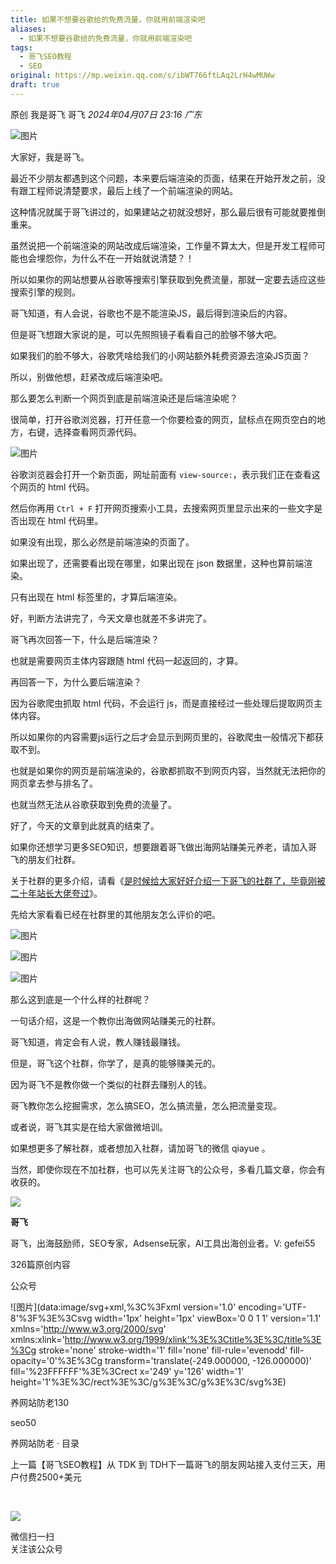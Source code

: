 ```yaml
---
title: 如果不想要谷歌给的免费流量，你就用前端渲染吧
aliases:
  - 如果不想要谷歌给的免费流量，你就用前端渲染吧
tags:
  - 哥飞SEO教程
  - SEO
original: https://mp.weixin.qq.com/s/ibWT766ftLAq2LrH4wMUWw
draft: true
---
```

原创 我是哥飞 哥飞 _2024年04月07日 23:16_ _广东_

![图片](https://mmbiz.qpic.cn/sz_mmbiz_jpg/LBrX00GQeicvnbd7dnZUiaqnxhTlzdMzuWNlwOnnreD5nDvkFOhlBFYmP97Gl4TZwxJarTjL7DZWSxh1jzOcg8KQ/640?wx_fmt=jpeg&from=appmsg&tp=webp&wxfrom=5&wx_lazy=1&wx_co=1)

大家好，我是哥飞。

最近不少朋友都遇到这个问题，本来要后端渲染的页面，结果在开始开发之前，没有跟工程师说清楚要求，最后上线了一个前端渲染的网站。

这种情况就属于哥飞讲过的，如果建站之初就没想好，那么最后很有可能就要推倒重来。

虽然说把一个前端渲染的网站改成后端渲染，工作量不算太大，但是开发工程师可能也会埋怨你，为什么不在一开始就说清楚？！

所以如果你的网站想要从谷歌等搜索引擎获取到免费流量，那就一定要去适应这些搜索引擎的规则。  

哥飞知道，有人会说，谷歌也不是不能渲染JS，最后得到渲染后的内容。

但是哥飞想跟大家说的是，可以先照照镜子看看自己的脸够不够大吧。

如果我们的脸不够大，谷歌凭啥给我们的小网站额外耗费资源去渲染JS页面？

所以，别做他想，赶紧改成后端渲染吧。  

那么要怎么判断一个网页到底是前端渲染还是后端渲染呢？  

很简单，打开谷歌浏览器，打开任意一个你要检查的网页，鼠标点在网页空白的地方，右键，选择查看网页源代码。  

![图片](https://mmbiz.qpic.cn/sz_mmbiz_png/LBrX00GQeicvnbd7dnZUiaqnxhTlzdMzuW0lC7EjhZ33rzl8ho4ibuzjzDWOF1HVibaGvoIkcrbjFFfTp6ZKRZia6HA/640?wx_fmt=png&from=appmsg&tp=webp&wxfrom=5&wx_lazy=1&wx_co=1)

谷歌浏览器会打开一个新页面，网址前面有 `view-source:`，表示我们正在查看这个网页的 html 代码。  

然后你再用 `Ctrl + F` 打开网页搜索小工具，去搜索网页里显示出来的一些文字是否出现在 html 代码里。  

如果没有出现，那么必然是前端渲染的页面了。

如果出现了，还需要看出现在哪里，如果出现在 json 数据里，这种也算前端渲染。

只有出现在 html 标签里的，才算后端渲染。

好，判断方法讲完了，今天文章也就差不多讲完了。

哥飞再次回答一下，什么是后端渲染？

也就是需要网页主体内容跟随 html 代码一起返回的，才算。

再回答一下，为什么要后端渲染？

因为谷歌爬虫抓取 html 代码，不会运行 js，而是直接经过一些处理后提取网页主体内容。

所以如果你的内容需要js运行之后才会显示到网页里的，谷歌爬虫一般情况下都获取不到。  

也就是如果你的网页是前端渲染的，谷歌都抓取不到网页内容，当然就无法把你的网页拿去参与排名了。  

也就当然无法从谷歌获取到免费的流量了。  

好了，今天的文章到此就真的结束了。  

如果你还想学习更多SEO知识，想要跟着哥飞做出海网站赚美元养老，请加入哥飞的朋友们社群。

关于社群的更多介绍，请看《[是时候给大家好好介绍一下哥飞的社群了，毕竟刚被二十年站长大佬夸过](http://mp.weixin.qq.com/s?__biz=MjM5OTIzMzYyMA==&mid=2650082450&idx=1&sn=b33f52d905edd76782d85eb06163f312&chksm=bf3f3da98848b4bf8214219c775293b397bdda48f14975f88e55a5bbe7efa75e4b11d93010a5&scene=21#wechat_redirect)》。  

  

先给大家看看已经在社群里的其他朋友怎么评价的吧。

  

![图片](https://mmbiz.qpic.cn/sz_mmbiz_jpg/LBrX00GQeictfJNjePhchkZYLuBwKPcJl2yZPhaRV7VWHg1Fe9tIs05v9QTFBq1oCZjVn9qB08LszWxrFibHHeMQ/640?wx_fmt=other&wxfrom=5&wx_lazy=1&wx_co=1&tp=webp)

![图片](https://mmbiz.qpic.cn/sz_mmbiz_jpg/LBrX00GQeicsc3DNibdfcSLWyEGZBZSXSUbPuaibAobt9LPMO3wygibBF21OuH0mCYZU6Hn3qgz5Zvxml98F9dKnrQ/640?wx_fmt=other&wxfrom=5&wx_lazy=1&wx_co=1&tp=webp)

  

![图片](https://mmbiz.qpic.cn/sz_mmbiz_jpg/LBrX00GQeicu0ohJ2AspibworASbayGLjNicts7f15fE789SLz4EI2yZgzHicU6KCsqDNVgkpOwdulS8sGWaSXSRVg/640?wx_fmt=other&wxfrom=5&wx_lazy=1&wx_co=1&tp=webp)

那么这到底是一个什么样的社群呢？  

  

一句话介绍，这是一个教你出海做网站赚美元的社群。  

  

哥飞知道，肯定会有人说，教人赚钱最赚钱。  

  

但是，哥飞这个社群，你学了，是真的能够赚美元的。

  

因为哥飞不是教你做一个类似的社群去赚别人的钱。  

  

哥飞教你怎么挖掘需求，怎么搞SEO，怎么搞流量，怎么把流量变现。

  

或者说，哥飞其实是在给大家做微培训。

  

如果想更多了解社群，或者想加入社群，请加哥飞的微信 qiayue 。  

  

当然，即使你现在不加社群，也可以先关注哥飞的公众号，多看几篇文章，你会有收获的。  

  

![](http://mmbiz.qpic.cn/mmbiz_png/LBrX00GQeicsQIcEZg1UMapobh9KDpNHpFI7CNXVq0Z4zQD6zVia7KGl8iacciaFNPCa3Cic1TKp4h7tYY9doIQ3eRg/300?wx_fmt=png&wxfrom=19)

**哥飞**

哥飞，出海鼓励师，SEO专家，Adsense玩家，AI工具出海创业者。V: gefei55

326篇原创内容

公众号

  

![图片](data:image/svg+xml,%3C%3Fxml version='1.0' encoding='UTF-8'%3F%3E%3Csvg width='1px' height='1px' viewBox='0 0 1 1' version='1.1' xmlns='http://www.w3.org/2000/svg' xmlns:xlink='http://www.w3.org/1999/xlink'%3E%3Ctitle%3E%3C/title%3E%3Cg stroke='none' stroke-width='1' fill='none' fill-rule='evenodd' fill-opacity='0'%3E%3Cg transform='translate(-249.000000, -126.000000)' fill='%23FFFFFF'%3E%3Crect x='249' y='126' width='1' height='1'%3E%3C/rect%3E%3C/g%3E%3C/g%3E%3C/svg%3E)

  

养网站防老130

seo50

养网站防老 · 目录

上一篇【哥飞SEO教程】从 TDK 到 TDH下一篇哥飞的朋友网站接入支付三天，用户付费2500+美元

​

![](https://mp.weixin.qq.com/mp/qrcode?scene=10000004&size=102&__biz=MjM5OTIzMzYyMA==&mid=2650082690&idx=1&sn=5c053eecd24c0f0b156cd7fcb9869a02&send_time=)

微信扫一扫  
关注该公众号